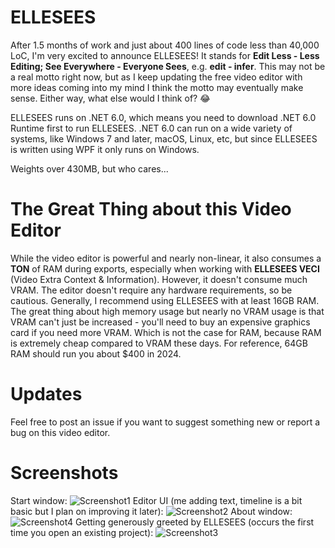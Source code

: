 # ELLESEES
After 1.5 months of work and just about 400 lines of code less than 40,000 LoC, I'm very excited to announce ELLESEES! It stands for **Edit Less - Less Editing; See Everywhere - Everyone Sees**, e.g. **edit - infer**. This may not be a real motto right now, but as I keep updating the free video editor with more ideas coming into my mind I think the motto may eventually make sense. Either way, what else would I think of? 😂

ELLESEES runs on .NET 6.0, which means you need to download .NET 6.0 Runtime first to run ELLESEES. .NET 6.0 can run on a wide variety of systems, like Windows 7 and later, macOS, Linux, etc, but since ELLESEES is written using WPF it only runs on Windows.

Weights over 430MB, but who cares...

# The Great Thing about this Video Editor
While the video editor is powerful and nearly non-linear, it also consumes a **TON** of RAM during exports, especially when working with **ELLESEES VECI** (Video Extra Context &amp; Information). However, it doesn't consume much VRAM. The editor doesn't require any hardware requirements, so be cautious. Generally, I recommend using ELLESEES with at least 16GB RAM. The great thing about high memory usage but nearly no VRAM usage is that VRAM can't just be increased - you'll need to buy an expensive graphics card if you need more VRAM. Which is not the case for RAM, because RAM is extremely cheap compared to VRAM these days. For reference, 64GB RAM should run you about $400 in 2024.

# Updates
Feel free to post an issue if you want to suggest something new or report a bug on this video editor.

# Screenshots
Start window:
![Screenshot1](https://github.com/winscripter/ELLESEES/assets/142818255/bd5dc608-5b98-45b0-a70a-0395827d11e3)
Editor UI (me adding text, timeline is a bit basic but I plan on improving it later):
![Screenshot2](https://github.com/winscripter/ELLESEES/assets/142818255/9d36c881-18e9-480e-a58d-64ab7092edff)
About window:
![Screenshot4](https://github.com/winscripter/ELLESEES/assets/142818255/5e8d0dc9-8453-405e-b39b-fe506500a91a)
Getting generously greeted by ELLESEES (occurs the first time you open an existing project):
![Screenshot3](https://github.com/winscripter/ELLESEES/assets/142818255/273483ab-a984-424f-a0bd-72bdf1c5d493)

